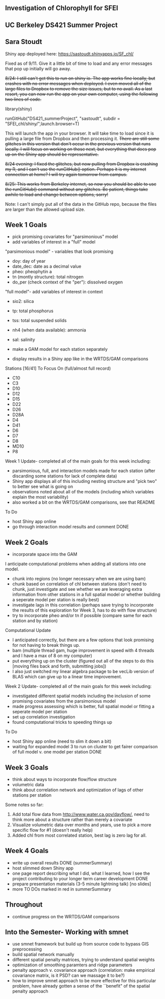 ## Investigation of Chlorophyll for SFEI

## UC Berkeley DS421 Summer Project

## Sara Stoudt 

Shiny app deployed here: https://sastoudt.shinyapps.io/SF_chl/ 

Fixed as of 9/11. Give it a little bit of time to load and any error messages that pop up initially will go away. 

~~8/24: I still can't get this to run on shiny io. The app works fine locally, but crashes with no error messages when deployed. I even moved all of the large files to Dropbox to remove the size issues, but to no avail. As a last resort, you can now run the app on your own computer, using the following two lines of code.~~

library(shiny)

runGitHub("DS421_summerProject", "sastoudt", subdir = "SFEI_chl/shiny/",launch.browser=T)

This will launch the app in your browser. It will take time to load since it is pulling a large file from Dropbox and then processing it. ~~There are still some glitches in this version that don't occur in the previous version that runs locally. I will focus on working on those next, but everything that does pop up on the Shiny app should be representative.~~

~~8/24 evening: I fixed the glitches, but now pulling from Dropbox is crashing my R, and I can't use the runGitHub() option. Perhaps it is my internet connection at home? I will try again tomorrow from campus.~~

~~8/25: This works from Berkeley internet, so now you should be able to use the runGitHub() command without any glitches. Be patient, things take awhile to load and change between options, sorry!~~

Note: I can't simply put all of the data in the GitHub repo, because the files are larger than the allowed upload size.

## Week 1 Goals

- pick promising covariates for "parsimonious" model
- add variables of interest in a "full" model

"parsimonious model" - variables that look promising

- doy: day of year
- date_dec: date as a decimal value
- pheo: pheophytin a
- tn (montly structure): total nitrogen
- do_per (check context of the "per"): dissolved oxygen

"full model"- add variables of interest in context

- sio2: silica
- tp: total phosphorus
- tss: total suspended solids
- nh4 (when data available): ammonia 
- sal: salinity

- make a GAM model for each station separately
- display results in a Shiny app like in the WRTDS/GAM comparisons

Stations [16/41] To Focus On (full/almost full record)

- C10
- C3
- D10
- D12
- D15
- D22
- D26
- D28A
- D4
- D41
- D6
- D7
- D8
- MD10
- P8
 
Week 1 Update- completed all of the main goals for this week including:

- parsimonious, full, and interaction models made for each station (after discarding some stations for lack of complete data)
- Shiny app displays all of this including nesting structure and "pick two" to better see what is going on
- observations noted about all of the models (including which variables explain the most variability)
- also worked a bit on the WRTDS/GAM comparisons, see that README

To Do

- host Shiny app online
- go through interaction model results and comment DONE

## Week 2 Goals

- incorporate space into the GAM

I anticipate computational problems when adding all stations into one model.

- chunk into regions (no longer necessary when we are using bam)
- chunk based on correlation of chl between stations (don't need to chunk, just investigate and see whether we are leveraging extra information from other stations in a full spatial model or whether building a seperate model per station is really best)
- investigate lags in this correlation (perhaps save trying to incorporate the results of this exploration for Week 3, has to do with flow structure)
- try to incorporate pheo and/or tn if possible (compare same for each station and by station)

Computational Update
- I anticipated correctly, but there are a few options that look promising for not having to break things up.
- bam (multiple thread gam, huge improvement in speed with 4 threads and I have a max of 8 on my computer)
- put everything up on the cluster (figured out all of the steps to do this [moving files back and forth, submitting jobs])
- I also just switched my linear algebra package to be vecLib version of BLAS which can give up to a linear time improvement.

Week 2 Update- completed all of the main goals for this week including:

- investigated different spatial models including the inclusion of some promising covariates from the parsimonious model
- made progress assessing which is better, full spatial model or fitting a seperate model per station
- set up correlation investigation
- found computational tricks to speeding things up

To Do

- host Shiny app online (need to slim it down a bit)
- waiting for expanded model 3 to run on cluster to get fairer comparison of full model v. one model per station DONE


## Week 3 Goals

- think about ways to incorporate flow/flow structure
- volumetric data
- think about correlation network and optimization of lags of other stations per station

Some notes so far:
1. Add total flow data from http://www.water.ca.gov/dayflow/, need to think more about a structure rather than merely a covariate
2. Visualize volumetric data over months and years, use to pick a more specific flow for #1 (doesn't really help)
3. Added chl from most correlated station, best lag is zero lag for all.

## Week 4 Goals

- write up overall results DONE (summerSummary)
- host slimmed down Shiny app
- one page report describing what I did, what I learned, how I see the project contributing to your longer term career development DONE
- prepare presentation materials (3-5 minute lightning talk) [no slides]
- more TO DOs marked in red in summerSummary

## Throughout

- continue progress on the WRTDS/GAM comparisons

## Into the Semester- Working with smnet

- use smnet framework but build up from source code to bypass GIS preprocessing
- build spatial network manually
- different spatial penalty matrices, trying to understand spatial weights
- optimization of smoothing paramters and ridge parameters
- penalty approach v. covariance approach (correlation: make empirical covariance matrix, is it PSD? can we massage it to be?)
- how to improve smnet approach to be more effective for this particular problem, have already gotten a sense of the ``benefit" of the spatial penalty approach

